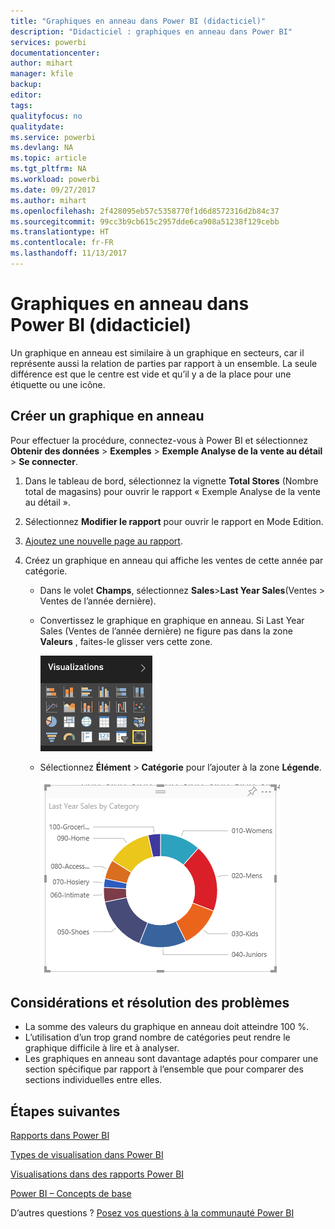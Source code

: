 ```yaml
---
title: "Graphiques en anneau dans Power BI (didacticiel)"
description: "Didacticiel : graphiques en anneau dans Power BI"
services: powerbi
documentationcenter: 
author: mihart
manager: kfile
backup: 
editor: 
tags: 
qualityfocus: no
qualitydate: 
ms.service: powerbi
ms.devlang: NA
ms.topic: article
ms.tgt_pltfrm: NA
ms.workload: powerbi
ms.date: 09/27/2017
ms.author: mihart
ms.openlocfilehash: 2f428095eb57c5358770f1d6d8572316d2b84c37
ms.sourcegitcommit: 99cc3b9cb615c2957dde6ca908a51238f129cebb
ms.translationtype: HT
ms.contentlocale: fr-FR
ms.lasthandoff: 11/13/2017
---
```

# <a name="doughnut-charts-in-power-bi-tutorial"></a>Graphiques en anneau dans Power BI (didacticiel)
Un graphique en anneau est similaire à un graphique en secteurs, car il représente aussi la relation de parties par rapport à un ensemble. La seule différence est que le centre est vide et qu’il y a de la place pour une étiquette ou une icône.

## <a name="create-a-doughnut-chart"></a>Créer un graphique en anneau
Pour effectuer la procédure, connectez-vous à Power BI et sélectionnez **Obtenir des données** \> **Exemples** \> **Exemple Analyse de la vente au détail** \> **Se connecter**. 

1. Dans le tableau de bord, sélectionnez la vignette **Total Stores** (Nombre total de magasins) pour ouvrir le rapport « Exemple Analyse de la vente au détail ».
2. Sélectionnez **Modifier le rapport** pour ouvrir le rapport en Mode Edition.
3. [Ajoutez une nouvelle page au rapport](power-bi-report-add-page.md).
4. Créez un graphique en anneau qui affiche les ventes de cette année par catégorie.
   
   * Dans le volet **Champs**, sélectionnez **Sales**\>**Last Year Sales**(Ventes > Ventes de l’année dernière).
   * Convertissez le graphique en graphique en anneau. Si Last Year Sales (Ventes de l’année dernière) ne figure pas dans la zone **Valeurs** , faites-le glisser vers cette zone.
     
       ![](media/power-bi-visualization-doughnut-charts/convertdonut.png)
   * Sélectionnez **Élément** \> **Catégorie** pour l’ajouter à la zone **Légende**. 
     
       ![](media/power-bi-visualization-doughnut-charts/doughnuttutorial.png)

## <a name="considerations-and-troubleshooting"></a>Considérations et résolution des problèmes
* La somme des valeurs du graphique en anneau doit atteindre 100 %.
* L’utilisation d’un trop grand nombre de catégories peut rendre le graphique difficile à lire et à analyser.
* Les graphiques en anneau sont davantage adaptés pour comparer une section spécifique par rapport à l’ensemble que pour comparer des sections individuelles entre elles. 

## <a name="next-steps"></a>Étapes suivantes
[Rapports dans Power BI](service-reports.md)

[Types de visualisation dans Power BI](power-bi-visualization-types-for-reports-and-q-and-a.md)

[Visualisations dans des rapports Power BI](power-bi-report-visualizations.md)

[Power BI – Concepts de base](service-basic-concepts.md)

D’autres questions ? [Posez vos questions à la communauté Power BI](http://community.powerbi.com/)

